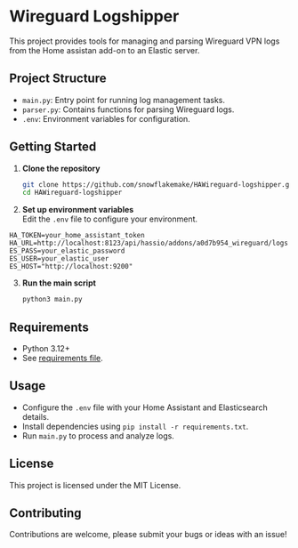 # Wireguard Logshipper

This project provides tools for managing and parsing Wireguard VPN logs from the Home assistan add-on to an Elastic server.

## Project Structure

- `main.py`: Entry point for running log management tasks.
- `parser.py`: Contains functions for parsing Wireguard logs.
- `.env`: Environment variables for configuration.

## Getting Started

1. **Clone the repository**  
   ```sh
   git clone https://github.com/snowflakemake/HAWireguard-logshipper.git
   cd HAWireguard-logshipper
   ```

2. **Set up environment variables**  
   Edit the `.env` file to configure your environment.

```
HA_TOKEN=your_home_assistant_token
HA_URL=http://localhost:8123/api/hassio/addons/a0d7b954_wireguard/logs
ES_PASS=your_elastic_password
ES_USER=your_elastic_user
ES_HOST="http://localhost:9200"
```

3. **Run the main script**  
   ```sh
   python3 main.py
   ```

## Requirements

- Python 3.12+
- See [requirements file](requirements.txt).

## Usage

- Configure the `.env` file with your Home Assistant and Elasticsearch details.
- Install dependencies using `pip install -r requirements.txt`.
- Run `main.py` to process and analyze logs.

## License

This project is licensed under the MIT License.

## Contributing

Contributions are welcome, please submit your bugs or ideas with an issue!